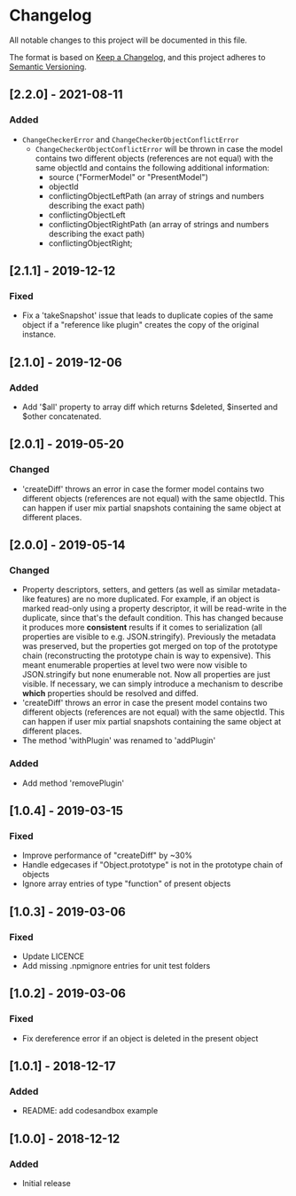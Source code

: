 # Changelog
All notable changes to this project will be documented in this file.

The format is based on [Keep a Changelog](https://keepachangelog.com/en/1.0.0/),
and this project adheres to [Semantic Versioning](https://semver.org/spec/v2.0.0.html).

## [2.2.0] - 2021-08-11
### Added
- `ChangeCheckerError` and `ChangeCheckerObjectConflictError`
  - `ChangeCheckerObjectConflictError` will be thrown in case the model contains two different objects (references are not equal) with the same objectId and contains the following additional information:
    - source ("FormerModel" or "PresentModel")
    - objectId
    - conflictingObjectLeftPath (an array of strings and numbers describing the exact path)
    - conflictingObjectLeft
    - conflictingObjectRightPath (an array of strings and numbers describing the exact path)
    - conflictingObjectRight;

## [2.1.1] - 2019-12-12
### Fixed
- Fix a 'takeSnapshot' issue that leads to duplicate copies of the same object if a "reference like plugin" creates the copy of the original instance. 

## [2.1.0] - 2019-12-06
### Added
- Add '$all' property to array diff which returns $deleted, $inserted and $other concatenated.

## [2.0.1] - 2019-05-20
### Changed
- 'createDiff' throws an error in case the former model contains two different objects (references are not equal) with the same objectId. This can happen if user mix partial snapshots containing the same object at different places.

## [2.0.0] - 2019-05-14
### Changed
- Property descriptors, setters, and getters (as well as similar metadata-like features) are no more duplicated. For example, if an object is marked read-only using a property descriptor, it will be read-write in the duplicate, since that's the default condition. This has changed because it produces more **consistent** results if it comes to serialization (all properties are visible to e.g. JSON.stringify). Previously the metadata was preserved, but the properties got merged on top of the prototype chain (reconstructing the prototype chain is way to expensive). This meant enumerable properties at level two were now visible to JSON.stringify but none enumerable not. Now all properties are just visible. If necessary, we can simply introduce a mechanism to describe **which** properties should be resolved and diffed.
- 'createDiff' throws an error in case the present model contains two different objects (references are not equal) with the same objectId. This can happen if user mix partial snapshots containing the same object at different places.
- The method 'withPlugin' was renamed to 'addPlugin'
### Added
- Add method 'removePlugin'

## [1.0.4] - 2019-03-15
### Fixed
- Improve performance of "createDiff" by ~30%
- Handle edgecases if "Object.prototype" is not in the prototype chain of objects
- Ignore array entries of type "function" of present objects

## [1.0.3] - 2019-03-06
### Fixed 
- Update LICENCE
- Add missing .npmignore entries for unit test folders

## [1.0.2] - 2019-03-06
### Fixed 
- Fix dereference error if an object is deleted in the present object

## [1.0.1] - 2018-12-17
### Added 
- README: add codesandbox example

## [1.0.0] - 2018-12-12
### Added
- Initial release
